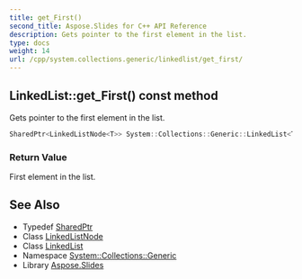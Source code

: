 ```yaml
---
title: get_First()
second_title: Aspose.Slides for C++ API Reference
description: Gets pointer to the first element in the list.
type: docs
weight: 14
url: /cpp/system.collections.generic/linkedlist/get_first/
---
```

## LinkedList::get_First() const method


Gets pointer to the first element in the list.

```cpp
SharedPtr<LinkedListNode<T>> System::Collections::Generic::LinkedList<T>::get_First() const
```


### Return Value

First element in the list.

## See Also

* Typedef [SharedPtr](../../system/sharedptr/)
* Class [LinkedListNode](../linkedlistnode/)
* Class [LinkedList](./)
* Namespace [System::Collections::Generic](../)
* Library [Aspose.Slides](../../)